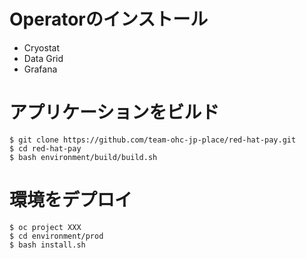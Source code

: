 # Operatorのインストール
- Cryostat
- Data Grid
- Grafana 

# アプリケーションをビルド
```shell
$ git clone https://github.com/team-ohc-jp-place/red-hat-pay.git
$ cd red-hat-pay
$ bash environment/build/build.sh
```

# 環境をデプロイ
```shell
$ oc project XXX
$ cd environment/prod
$ bash install.sh
```